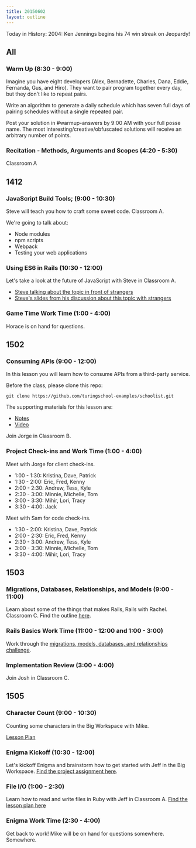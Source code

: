 ```yaml
---
title: 20150602
layout: outline
---
```


Today in History: 2004: Ken Jennings begins his 74 win streak on Jeopardy!

## All

### Warm Up (8:30 - 9:00)

Imagine you have eight developers (Alex, Bernadette, Charles, Dana, Eddie, Fernanda, Gus, and Hiro). They want to pair program together every day, but they don't like to repeat pairs.

Write an algorithm to generate a daily schedule which has seven full days of pairing schedules without a single repeated pair.

Post your solution in #warmup-answers by 9:00 AM with your full posse name.
The most interesting/creative/obfuscated solutions will receive an arbitrary number of points.

### Recitation - Methods, Arguments and Scopes (4:20 - 5:30)

Classroom A


## 1412

### JavaScript Build Tools; (9:00 - 10:30)

Steve will teach you how to craft some sweet code. Classroom A.

We're going to talk about:

* Node modules
* npm scripts
* Webpack
* Testing your web applications

### Using ES6 in Rails (10:30 - 12:00)

Let's take a look at the future of JavaScript with Steve in Classroom A.

* [Steve talking about the topic in front of strangers](https://www.youtube.com/watch?v=Ayj1kgQNhAg)
* [Steve's slides from his discussion about this topic with strangers](https://speakerdeck.com/stevekinney/denverscript-es6-and-beyond)

### Game Time Work Time (1:00 - 4:00)

Horace is on hand for questions.


## 1502

### Consuming APIs (9:00 - 12:00)

In this lesson you will learn how to consume APIs from a third-party service.

Before the class, please clone this repo:

```
git clone https://github.com/turingschool-examples/schoolist.git
```

The supporting materials for this lesson are:

* [Notes](https://www.dropbox.com/s/uzqcgncc7omx58o/Turing%20-%20Consuming%20an%20API%20%28Notes%29.pages?dl=0)
* [Video](https://vimeo.com/129631610)

Join Jorge in Classroom B.

### Project Check-ins and Work Time (1:00 - 4:00)

Meet with Jorge for client check-ins.

* 1:00 - 1:30: Kristina, Dave, Patrick
* 1:30 - 2:00: Eric, Fred, Kenny
* 2:00 - 2:30: Andrew, Tess, Kyle
* 2:30 - 3:00: Minnie, Michelle, Tom
* 3:00 - 3:30: Mihir, Lori, Tracy
* 3:30 - 4:00: Jack

Meet with Sam for code check-ins.

* 1:30 - 2:00: Kristina, Dave, Patrick
* 2:00 - 2:30: Eric, Fred, Kenny
* 2:30 - 3:00: Andrew, Tess, Kyle
* 3:00 - 3:30: Minnie, Michelle, Tom
* 3:30 - 4:00: Mihir, Lori, Tracy

## 1503

### Migrations, Databases, Relationships, and Models (9:00 - 11:00)

Learn about some of the things that makes Rails, Rails with Rachel. Classroom C. Find the outline [here](https://github.com/turingschool/lesson_plans/blob/master/ruby_02-web_applications_with_ruby/models_databases_relationships.markdown).

### Rails Basics Work Time (11:00 - 12:00 and 1:00 - 3:00)

Work through the [migrations, models, databases, and relationships challenge](https://github.com/turingschool/challenges/blob/master/models_databases_relationships_routes_controllers_oh_my.markdown).

### Implementation Review (3:00 - 4:00)

Join Josh in Classroom C.

## 1505

### Character Count (9:00 - 10:30)

Counting some characters in the Big Workspace with Mike.

[Lesson Plan](https://github.com/turingschool/lesson_plans/blob/master/ruby_01-object_oriented_programming_with_ruby/character_count.markdown)

### Enigma Kickoff (10:30 - 12:00)

Let's kickoff Enigma and brainstorm how to get started with Jeff in the Big Workspace. [Find the project assignment here](https://github.com/JumpstartLab/curriculum/blob/master/source/projects/enigma.markdown).

### File I/O (1:00 - 2:30)

Learn how to read and write files in Ruby with Jeff in Classroom A. [Find the lesson plan here](https://github.com/turingschool/lesson_plans/blob/master/ruby_01-object_oriented_programming_with_ruby/file_io_and_csvs.markdown)

### Enigma Work Time (2:30 - 4:00)

Get back to work! Mike will be on hand for questions somewhere. Somewhere.
